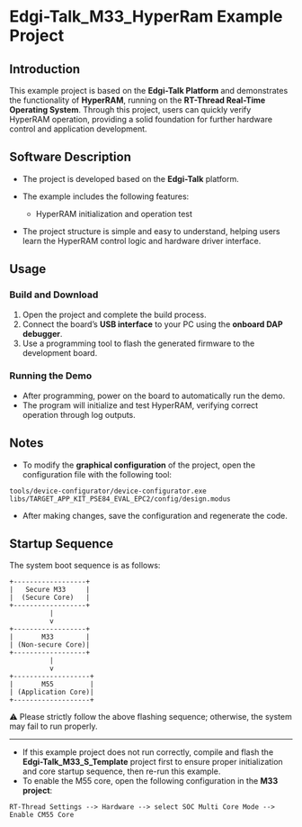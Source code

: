 # Edgi-Talk_M33_HyperRam Example Project

## Introduction

This example project is based on the **Edgi-Talk Platform** and demonstrates the functionality of **HyperRAM**, running on the **RT-Thread Real-Time Operating System**.
Through this project, users can quickly verify HyperRAM operation, providing a solid foundation for further hardware control and application development.

## Software Description

* The project is developed based on the **Edgi-Talk** platform.

* The example includes the following features:

  * HyperRAM initialization and operation test

* The project structure is simple and easy to understand, helping users learn the HyperRAM control logic and hardware driver interface.

## Usage

### Build and Download

1. Open the project and complete the build process.
2. Connect the board’s **USB interface** to your PC using the **onboard DAP debugger**.
3. Use a programming tool to flash the generated firmware to the development board.

### Running the Demo

* After programming, power on the board to automatically run the demo.
* The program will initialize and test HyperRAM, verifying correct operation through log outputs.

## Notes

* To modify the **graphical configuration** of the project, open the configuration file with the following tool:

```
tools/device-configurator/device-configurator.exe
libs/TARGET_APP_KIT_PSE84_EVAL_EPC2/config/design.modus
```

* After making changes, save the configuration and regenerate the code.

## Startup Sequence

The system boot sequence is as follows:

```
+------------------+
|   Secure M33     |
|  (Secure Core)   |
+------------------+
          |
          v
+------------------+
|       M33        |
| (Non-secure Core)|
+------------------+
          |
          v
+-------------------+
|       M55         |
| (Application Core)|
+-------------------+
```

⚠️ Please strictly follow the above flashing sequence; otherwise, the system may fail to run properly.

---

* If this example project does not run correctly, compile and flash the **Edgi-Talk_M33_S_Template** project first to ensure proper initialization and core startup sequence, then re-run this example.
* To enable the M55 core, open the following configuration in the **M33 project**:

```
RT-Thread Settings --> Hardware --> select SOC Multi Core Mode --> Enable CM55 Core
```
